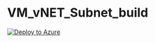 # VM_vNET_Subnet_build

[![Deploy to Azure](https://azuredeploy.net/deploybutton.svg)](https://azuredeploy.net/)

